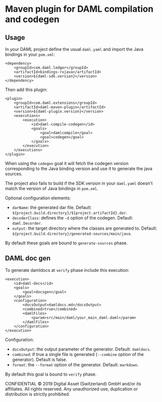 # Maven plugin for DAML compilation and codegen

## Usage

In your DAML project define the usual `daml.yaml` and import the Java bindings in your `pom.xml`:
```
<dependency>
    <groupId>com.daml.ledger</groupId>
    <artifactId>bindings-rxjava</artifactId>
    <version>${daml-sdk.version}</version>
</dependency>
```

Then add this plugin:

```
<plugin>
    <groupId>com.daml.extensions</groupId>
    <artifactId>daml-maven-plugin</artifactId>
    <version>${daml-plugin.version}</version>
    <executions>
        <execution>
            <id>daml-compile-codegen</id>
            <goals>
                <goal>damlcompile</goal>
                <goal>codegen</goal>
            </goals>
        </execution>
    </executions>
</plugin>
```

When using the `codegen` goal it will fetch the codegen version corresponding to the Java binding version and use it to 
generate the java sources.

The project also fails to build if the SDK version in your `daml.yaml` doesn't match the version of Java bindings in `pom.xml`.

Optional configuration elements:
* `darName`: the generated dar file. Default: `${project.build.directory}/${project.artifactId}.dar`.
* `decoderClass`: defines the `-d` option of the codegen. Default: `daml.Decorder`.
* `output`: the target directory where the classes are generated to. Default: `${project.build.directory}/generated-sources/main/java`.

By default these goals are bound to `generate-sources` phase.

## DAML doc gen

To generate damldocs at `verify` phase include this execution:
```
<execution>
    <id>daml-docs</id>
    <goals>
        <goal>docsgen</goal>
    </goals>
    <configuration>
        <docsOutput>damldocs.md</docsOutput>
        <combined>true</combined>
        <damlFiles>
            <param>src/main/daml/your_main_daml.daml</param>
        </damlFiles>
    </configuration>
</execution>
```

Configuration:
* `docsOutput`: the output parameter of the generator. Default: `damldocs`.
* `combined`: if true a single file is generated (`--combine` option of the generator). Default is false.
* `format`: the `--format` option of the generator. Default: `markdown`.

By default this goal is bound to `verify` phase.

CONFIDENTIAL © 2019 Digital Asset (Switzerland) GmbH and/or its affiliates. All rights reserved.
Any unauthorized use, duplication or distribution is strictly prohibited.


